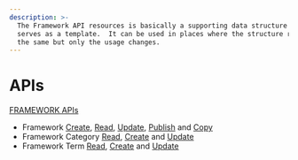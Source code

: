 ```yaml
---
description: >-
  The Framework API resources is basically a supporting data structure which
  serves as a template.  It can be used in places where the structure remains
  the same but only the usage changes.
---
```


# APIs

[FRAMEWORK APIs](https://documenter.getpostman.com/view/25463377/2s9YC4VDL6)

* Framework [Create](https://documenter.getpostman.com/view/25463377/2s9YC4VDL6#6c1af6c3-7b25-4293-9896-b143a25bee15), [Read](https://documenter.getpostman.com/view/25463377/2s9YC4VDL6#97e5d490-1098-4d1a-af14-9e1b3c6499a3), [Update](https://documenter.getpostman.com/view/25463377/2s9YC4VDL6#8db4d673-ab9b-49e8-aec2-c71a5ad47b03), [Publish](https://documenter.getpostman.com/view/25463377/2s9YC4VDL6#5f421417-227b-4051-a3bf-e1cb371ea69d) and [Copy](https://documenter.getpostman.com/view/25463377/2s9YC4VDL6#bb484ad0-527a-4e97-bd14-e1ad555ed616)
* Framework Category [Read](https://documenter.getpostman.com/view/25463377/2s9YC4VDL6#67984ffa-2b07-4c93-b51d-2a017c04f47f), [Create](https://documenter.getpostman.com/view/25463377/2s8ZDa32ay#7b07da54-506c-410e-a263-63d3b5522f38) and [Update](https://documenter.getpostman.com/view/25463377/2s9YC4VDL6#41effcfc-7152-423d-8bb9-c44cee348293)
* Framework Term [Read](https://documenter.getpostman.com/view/25463377/2s9YC4VDL6#78bfe807-4824-425e-b54a-40caef4f976d), [Create](https://documenter.getpostman.com/view/25463377/2s9YC4VDL6#d40ce356-8c0e-4d2c-b567-9f4b799ae760) and [Update](https://documenter.getpostman.com/view/25463377/2s9YC4VDL6#8fb1b944-20c7-4fc0-8d51-2a299232a9ca)
